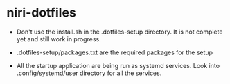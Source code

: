 # niri-dotfiles

- Don't use the install.sh in the .dotfiles-setup directory. It is not complete yet and still work in progress.

- .dotfiles-setup/packages.txt are the required packages for the setup

- All the startup application are being run as systemd services. Look into .config/systemd/user directory for all the services.
